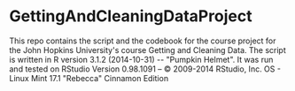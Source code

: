 # GettingAndCleaningDataProject
This repo contains the script and the codebook for the course project for the John Hopkins University's course Getting and Cleaning Data.
The script is written in R version 3.1.2 (2014-10-31) -- "Pumpkin Helmet". 
It was run and tested on RStudio Version 0.98.1091 – © 2009-2014 RStudio, Inc.
OS - Linux Mint 17.1 "Rebecca" Cinnamon Edition
